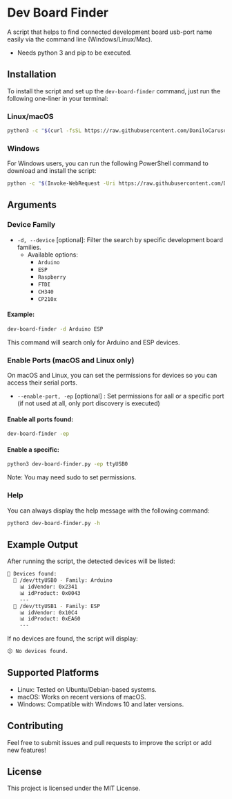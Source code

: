 # Dev Board Finder

A script that helps to find connected development board usb-port name easily via the command line (Windows/Linux/Mac).
- Needs python 3  and pip to be executed.
## Installation
To install the script and set up the `dev-board-finder` command, just run the following one-liner in your terminal:

### Linux/macOS
```bash
python3 -c "$(curl -fsSL https://raw.githubusercontent.com/DaniloCaruso/board-finder/main/installer.py)"
```

### Windows
For Windows users, you can run the following PowerShell command to download and install the script:
```bash
python -c "$(Invoke-WebRequest -Uri https://raw.githubusercontent.com/DaniloCaruso/board-finder/main/installer.py -UseBasicParsing).Content"
```


## Arguments

### Device Family
- ```-d, --device``` [optional]: Filter the search by specific development board families. 
    - Available options:
        - ```Arduino```
        - ```ESP```
        - ```Raspberry```
        - ```FTDI```
        - ```CH340```
        - ```CP210x```

#### Example:

```bash 
dev-board-finder -d Arduino ESP
```
This command will search only for Arduino and ESP devices.

### Enable Ports (macOS and Linux only)
On macOS and Linux, you can set the permissions for devices so you can access their serial ports.

- ```--enable-port, -ep``` [optional] : Set permissions for aall or a specific port (if not used at all, only port discovery is executed)


#### Enable all ports found:

```bash
dev-board-finder -ep
```

#### Enable a specific:

```bash
python3 dev-board-finder.py -ep ttyUSB0
```
Note: You may need sudo to set permissions.

### Help
You can always display the help message with the following command:

```bash
python3 dev-board-finder.py -h
```
## Example Output
After running the script, the detected devices will be listed:

```bash
🎉 Devices found:
  📌 /dev/ttyUSB0 - Family: Arduino
    📊 idVendor: 0x2341
    📊 idProduct: 0x0043
    ---
  📌 /dev/ttyUSB1 - Family: ESP
    📊 idVendor: 0x10C4
    📊 idProduct: 0xEA60
    ---
```
If no devices are found, the script will display:

```bash
😕 No devices found.
```

## Supported Platforms
- Linux: Tested on Ubuntu/Debian-based systems.
- macOS: Works on recent versions of macOS.
- Windows: Compatible with Windows 10 and later versions.

## Contributing
Feel free to submit issues and pull requests to improve the script or add new features!

## License
This project is licensed under the MIT License.

